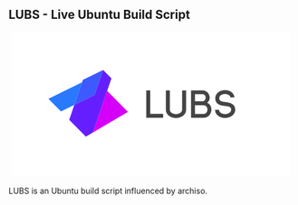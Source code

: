 ## LUBS - Live Ubuntu Build Script

<p align="center">
	<img src="/images/logo/color/LUBS-V1_Logo-Compact_Colored-256px.png" alt="AlterLinux logo">
</p>

<p>LUBS is an Ubuntu build script influenced by archiso.</p>

